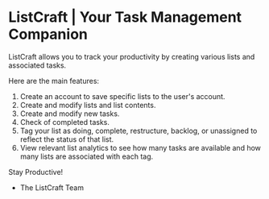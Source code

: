 # ListCraft | Your Task Management Companion

ListCraft allows you to track your productivity by creating various lists and associated tasks. 

Here are the main features:

1. Create an account to save specific lists to the user's account.
2. Create and modify lists and list contents.
3. Create and modify new tasks.
4. Check of completed tasks.
5. Tag your list as doing, complete, restructure, backlog, or unassigned to reflect the status of that list.
6. View relevant list analytics to see how many tasks are available and how many lists are associated with each tag.

Stay Productive!

- The ListCraft Team
